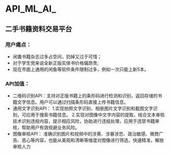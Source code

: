 # API_ML_AI_
## 二手书籍资料交易平台
### 用户痛点：
- 闲置书籍杂志过多占空间，扔掉又过于可惜；
- 对于学生党来说全新正版实体书价格偏昂贵;
- 现在市面上通用的闲鱼等软件条件限制过多，例如一次只能上新5本。
### API加值：
- 二维码识别API：支持对正版书籍上的条形码进行检测和识别，返回存储的书籍文字信息。用户可以通过扫描条形码直接上传书籍信息。
- 通用文字识别API：
1.实现拍照文字识别、相册图片文字识别和截图文字识别，可应用于搜索书籍信息。
2.实现对图像中文字内容的提取，结合文本审核技术识别违规内容，提示相应风险，协助进行违规处理，应用于违禁书籍审核，帮助用户有效规避业务风险。
- 图像审核API：
准确识别图片和视频中的涉黄、涉暴涉恐、政治敏感、微商广告、恶心等内容，也能从美观和清晰等维度对图像进行筛选，快速精准，解放审核人力
